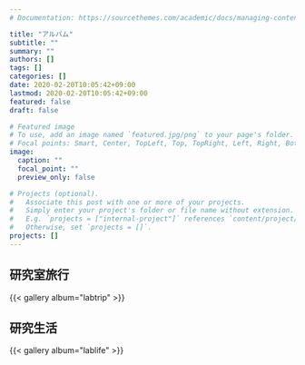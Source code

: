 ```yaml
---
# Documentation: https://sourcethemes.com/academic/docs/managing-content/

title: "アルバム"
subtitle: ""
summary: ""
authors: []
tags: []
categories: []
date: 2020-02-20T10:05:42+09:00
lastmod: 2020-02-20T10:05:42+09:00
featured: false
draft: false

# Featured image
# To use, add an image named `featured.jpg/png` to your page's folder.
# Focal points: Smart, Center, TopLeft, Top, TopRight, Left, Right, BottomLeft, Bottom, BottomRight.
image:
  caption: ""
  focal_point: ""
  preview_only: false

# Projects (optional).
#   Associate this post with one or more of your projects.
#   Simply enter your project's folder or file name without extension.
#   E.g. `projects = ["internal-project"]` references `content/project/deep-learning/index.md`.
#   Otherwise, set `projects = []`.
projects: []
---
```

## 研究室旅行
{{< gallery album="labtrip" >}}

## 研究生活
{{< gallery album="lablife" >}}


